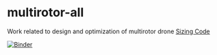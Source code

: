 # multirotor-all
Work related to design and optimization of multirotor drone
[Sizing Code](10a-VOILA-Tool-SizingCode_CustomSpecs.ipynb)

[![Binder](https://mybinder.org/badge_logo.svg)](https://mybinder.org/v2/gh/aitorochotorena/multirotor-all/master)
